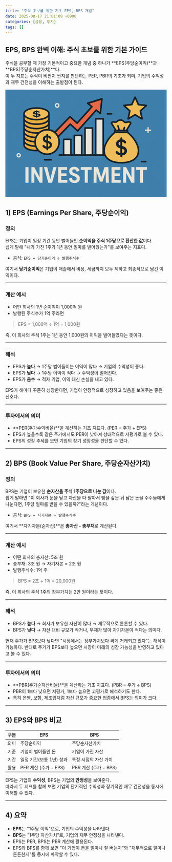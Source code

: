 ```yaml
---
title: "주식 초보를 위한 기초 EPS, BPS 개념"
date: 2025-08-17 21:01:09 +0900
categories: [금융, 투자]
tags: []
---
```


## EPS, BPS 완벽 이해: 주식 초보를 위한 기본 가이드

주식을 공부할 때 가장 기본적이고 중요한 개념 중 하나가 **EPS(주당순이익)**과 **BPS(주당순자산가치)**다.  
이 두 지표는 주식이 비싼지 싼지를 판단하는 PER, PBR의 기초가 되며, 기업의 수익성과 재무 건전성을 이해하는 출발점이 된다.  

![투자](assets/img/normal/investment.png)

## 1) EPS (Earnings Per Share, 주당순이익)

### 정의
EPS는 기업이 일정 기간 동안 벌어들인 **순이익을 주식 1주당으로 환산한 값**이다.  
쉽게 말해 "내가 가진 1주가 1년 동안 얼마를 벌어줬는가"를 보여주는 지표다.  

- 공식: `EPS = 당기순이익 ÷ 발행주식수`

여기서 **당기순이익**은 기업이 매출에서 비용, 세금까지 모두 제하고 최종적으로 남긴 이익이다.  

---

### 계산 예시
- 어떤 회사의 1년 순이익이 1,000억 원  
- 발행된 주식수가 1억 주라면  

> EPS = 1,000억 ÷ 1억 = 1,000원

즉, 이 회사의 주식 1주는 1년 동안 1,000원의 이익을 벌어들였다는 뜻이다.  

---

### 해석
- EPS가 **높다** → 1주당 벌어들이는 이익이 많다 → 기업의 수익성이 좋다.  
- EPS가 **낮다** → 1주당 이익이 적다 → 수익성이 떨어진다.  
- EPS가 **음수** → 적자 기업, 이익 대신 손실을 내고 있다.  

EPS가 해마다 꾸준히 성장한다면, 기업이 안정적으로 성장하고 있음을 보여주는 좋은 신호다.  

---

### 투자에서의 의미
- **PER(주가수익비율)**을 계산하는 기초 지표다. (PER = 주가 ÷ EPS)  
- EPS가 높을수록 같은 주가에서도 PER이 낮아져 상대적으로 저평가로 볼 수 있다.  
- EPS의 성장 추세를 보면 기업의 장기 성장성을 판단할 수 있다.  

---

## 2) BPS (Book Value Per Share, 주당순자산가치)

### 정의
BPS는 기업이 보유한 **순자산을 주식 1주당으로 나눈 값**이다.  
쉽게 말하면 "이 회사가 문을 닫고 자산을 다 팔아서 빚을 갚은 뒤 남은 돈을 주주들에게 나눈다면, 1주당 얼마를 받을 수 있을까?"라는 개념이다.  

- 공식: `BPS = 자기자본 ÷ 발행주식수`  

여기서 **자기자본(순자산)**은 **총자산 - 총부채**로 계산된다.  

---

### 계산 예시
- 어떤 회사의 총자산: 5조 원  
- 총부채: 3조 원 → 자기자본 = 2조 원  
- 발행주식수: 1억 주  

> BPS = 2조 ÷ 1억 = 20,000원

즉, 이 회사의 주식 1주의 장부가치는 2만 원이라는 뜻이다.  

---

### 해석
- BPS가 **높다** → 회사가 보유한 자산이 많다 → 재무적으로 튼튼할 수 있다.  
- BPS가 **낮다** → 자산 대비 규모가 작거나, 부채가 많아 자기자본이 적다는 의미다.  

현재 주가가 BPS보다 낮다면 "시장에서는 장부가치보다 싸게 거래되고 있다"는 해석이 가능하다. 반대로 주가가 BPS보다 높으면 시장이 미래의 성장 가능성을 반영하고 있다고 볼 수 있다.  

---

### 투자에서의 의미
- **PBR(주가순자산비율)**을 계산하는 기초 지표다. (PBR = 주가 ÷ BPS)  
- PBR이 1보다 낮으면 저평가, 1보다 높으면 고평가로 해석하기도 한다.  
- 특히 은행, 보험, 제조업처럼 자산 규모가 중요한 업종에서 BPS는 의미가 크다.  

---

## 3) EPS와 BPS 비교

| 구분 | EPS | BPS |
|------|-----|-----|
| 의미 | 주당순이익 | 주당순자산가치 |
| 기준 | 기업이 벌어들인 돈 | 기업이 가진 자산 |
| 기간 | 일정 기간(보통 1년) 성과 | 특정 시점의 자산 가치 |
| 활용 | PER 계산 (주가 ÷ EPS) | PBR 계산 (주가 ÷ BPS) |

EPS는 기업의 **수익성**, BPS는 기업의 **안정성**을 보여준다.  
따라서 두 지표를 함께 보면 기업의 단기적인 수익성과 장기적인 재무 건전성을 동시에 이해할 수 있다.  

---

## 4) 요약

- **EPS**는 "1주당 이익"으로, 기업의 수익성을 나타낸다.  
- **BPS**는 "1주당 자산가치"로, 기업의 재무 안정성을 나타낸다.  
- EPS는 PER, BPS는 PBR 계산에 활용된다.  
- EPS와 BPS를 함께 보면 "이 기업이 돈을 얼마나 잘 버는지"와 "재무적으로 얼마나 튼튼한지"를 동시에 파악할 수 있다.  
